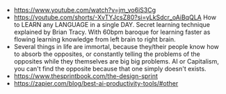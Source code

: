 - https://www.youtube.com/watch?v=jm_vo6iS3Cg
- https://youtube.com/shorts/-XvTYJcsZ80?si=yLkSdcr_oAiBqQLA How to LEARN any LANGUAGE in a single DAY. Secret learning technique explained by Brian Tracy. With 60bpm baroque for learning faster as flowing learning knowledge from left brain to right brain.
- Several things in life are immortal, because they/their people know how to absorb the opposites, or constantly telling the problems of the opposites while they themselves are big big problems. AI or Capitalism, you can't find the opposite because that one simply doesn't exists. 
- https://www.thesprintbook.com/the-design-sprint
- https://zapier.com/blog/best-ai-productivity-tools/#other